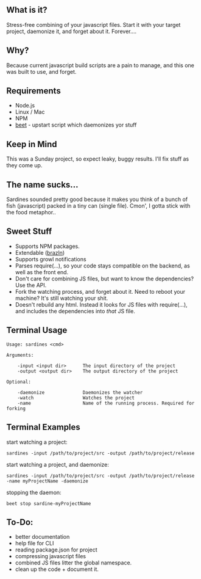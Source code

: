 What is it?
-----------

Stress-free combining of your javascript files. Start it with your target project, daemonize it, and forget about it. Forever....

Why?
----

Because current javascript build scripts are a pain to manage, and this one was built to use, and forget.

Requirements
------------

- Node.js 
- Linux / Mac
- NPM
- [beet](https://github.com/spiceapps/beet) - upstart script which daemonizes yor stuff

Keep in Mind
------------

This was a Sunday project, so expect leaky, buggy results. I'll fix stuff as they come up.

The name sucks...
-----------------

Sardines sounded pretty good because it makes you think of a bunch of fish (javascript) packed in a tiny can (single file). Cmon', I gotta stick with the food metaphor..

Sweet Stuff
-----------

- Supports NPM packages.
- Extendable ([brazln](https://github.com/spiceapps/brazln))
- Supports growl notifications
- Parses require(...), so your code stays compatible on the backend, as well as the front end.
- Don't care for combining JS files, but want to know the dependencies? Use the API.
- Fork the watching process, and forget about it. Need to reboot your machine? It's still watching your shit.
- Doesn't rebuild any html. Instead it looks for JS files with require(...), and includes the dependencies into *that* JS file.


Terminal Usage
--------------

	Usage: sardines <cmd>

	Arguments:

		-input <input dir>		The input directory of the project
		-output <output dir>	The output directory of the project
	
	Optional:

		-daemonize		 	    Daemonizes the watcher
		-watch			   		Watches the project
		-name			   		Name of the running process. Required for forking

Terminal Examples
-----------------

start watching a project:

	sardines -input /path/to/project/src -output /path/to/project/release
	
start watching a project, and daemonize:
	
	sardines -input /path/to/project/src -output /path/to/project/release -name myProjectName -daemonize
	
stopping the daemon:

	beet stop sardine-myProjectName
	
To-Do:
------

- better documentation
- help file for CLI
- reading package.json for project
- compressing javascript files
- combined JS files litter the global namespace.
- clean up the code + document it. 